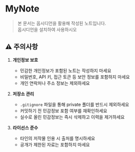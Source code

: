 # MyNote
> 본 문서는 옵시디언을 활용해 작성된 노트입니다.  
> 옵시디언을 설치하여 사용하시오

## ⚠️ 주의사항

1. **개인정보 보호**
   - 민감한 개인정보가 포함된 노트는 작성하지 마세요
   - 비밀번호, API 키, 접근 토큰 등 보안 정보를 포함하지 마세요
   - 개인 연락처나 주소 정보는 제외하세요

2. **저장소 관리**
   - `.gitignore` 파일을 통해 private 폴더를 반드시 제외하세요
   - 커밋하기 전 민감정보 포함 여부를 재확인하세요
   - 실수로 올린 민감정보는 즉시 삭제하고 이력을 제거하세요

3. **라이선스 준수**
   - 타인의 저작물 인용 시 출처를 명시하세요
   - 공개가 제한된 자료는 포함하지 마세요
